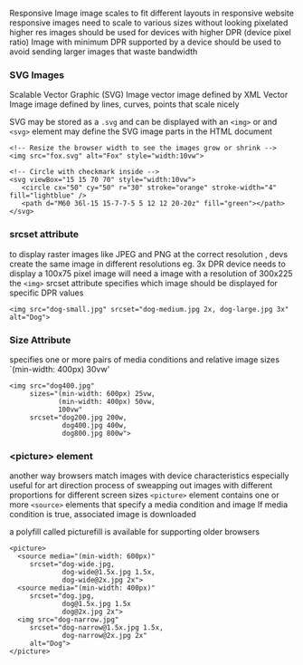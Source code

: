 Responsive Image
	image scales to fit different layouts in responsive website 
	responsive images need to scale to various sizes without looking pixelated
	higher res images should be used for devices with higher DPR (device pixel ratio) 
	Image with minimum DPR supported by a device should be used to avoid sending larger images that waste bandwidth 

### SVG Images
Scalable Vector Graphic (SVG) Image
	vector image defined by XML 
Vector Image
	image defined by lines, curves, points that scale nicely 

SVG may be stored as a `.svg` and can be displayed with an `<img>` or and `<svg>` element may define the SVG image parts in the HTML document 
```
<!-- Resize the browser width to see the images grow or shrink -->
<img src="fox.svg" alt="Fox" style="width:10vw">

<!-- Circle with checkmark inside -->
<svg viewBox="15 15 70 70" style="width:10vw">
   <circle cx="50" cy="50" r="30" stroke="orange" stroke-width="4" fill="lightblue" />
   <path d="M60 36l-15 15-7-7-5 5 12 12 20-20z" fill="green"></path>
</svg>
```


### srcset attribute 
to display raster images like JPEG and PNG at the correct resolution , devs create the same image in different resolutions 
	eg. 3x DPR device needs to display a 100x75 pixel image will need a image with a resolution of 300x225 
the `<img>` srcset attribute specifies which image should be displayed for specific DPR values 

`<img src="dog-small.jpg" srcset="dog-medium.jpg 2x, dog-large.jpg 3x" alt="Dog">`

### Size Attribute 
specifies one or more pairs of media conditions and relative image sizes 
	`(min-width: 400px) 30vw'
```
<img src="dog400.jpg"
     sizes="(min-width: 600px) 25vw, 
            (min-width: 400px) 50vw, 
            100vw"
     srcset="dog200.jpg 200w, 
             dog400.jpg 400w,
             dog800.jpg 800w">
```

### \<picture> element
another way browsers match images with device characteristics 
especially useful for art direction
	process of sweapping out images with different proportions for different screen sizes 
`<picture>` element contains one or more `<source>` elements that specify a media condition and image
	If media condition is true, associated image is downloaded

a polyfill called picturefill is available for supporting older browsers
```
<picture>
  <source media="(min-width: 600px)" 
     srcset="dog-wide.jpg,
             dog-wide@1.5x.jpg 1.5x,  
             dog-wide@2x.jpg 2x">
  <source media="(min-width: 400px)" 
     srcset="dog.jpg,
             dog@1.5x.jpg 1.5x
             dog@2x.jpg 2x">
  <img src="dog-narrow.jpg" 
     srcset="dog-narrow@1.5x.jpg 1.5x,
             dog-narrow@2x.jpg 2x"
     alt="Dog">
</picture>
```


